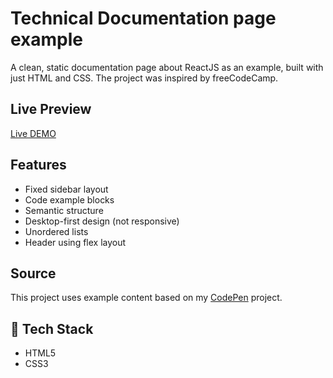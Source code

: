 # Technical Documentation page example

A clean, static documentation page about ReactJS as an example, built with just HTML and CSS. The project was inspired by freeCodeCamp.

## Live Preview

[Live DEMO](https://vaitukaityte20.github.io/Technical-documentation)  

## Features
- Fixed sidebar layout
- Code example blocks
- Semantic structure
- Desktop-first design (not responsive)
- Unordered lists
- Header using flex layout

## Source
This project uses example content based on my [CodePen](https://codepen.io/ej-sanmartin/pen/eLgQpQ) project.

## 🧱 Tech Stack
- HTML5
- CSS3
